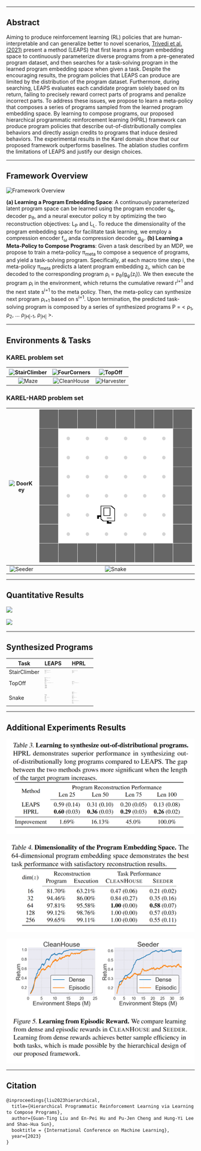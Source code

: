 
---

## Abstract

Aiming to produce reinforcement learning (RL) policies that are human-interpretable and can generalize better to novel scenarios, <a href="https://arxiv.org/abs/2108.13643">Trivedi et al. (2021)</a> present a method (LEAPS) that first learns a program embedding space to continuously parameterize diverse programs from a pre-generated program dataset, and then searches for a task-solving program in the learned program embedding space when given a task. Despite the encouraging results, the program policies that LEAPS can produce are limited by the distribution of the program dataset. Furthermore, during searching, LEAPS evaluates each candidate program solely based on its return, failing to precisely reward correct parts of programs and penalize incorrect parts. To address these issues, we propose to learn a meta-policy that composes a series of programs sampled from the learned program embedding space. By learning to compose programs, our proposed hierarchical programmatic reinforcement learning (HPRL) framework can produce program policies that describe out-of-distributionally complex behaviors and directly assign credits to programs that induce desired behaviors. The experimental results in the Karel domain show that our proposed framework outperforms baselines. The ablation studies confirm the limitations of LEAPS and justify our design choices.

----

## Framework Overview 

![](./img/model.png "Framework Overview")

**(a) Learning a Program Embedding Space**: A continuously parameterized latent program space can be learned using the program encoder q<sub>ϕ</sub>, decoder p<sub>θ</sub>, and a neural executor policy π by optimizing the two reconstruction objectives: L<sub>P</sub> and L<sub>L</sub>. To reduce the dimensionality of the program embedding space for facilitate task learning, we employ a compression encoder f<sub>ω</sub> anda compression decoder g<sub>ψ</sub>.
**(b) Learning a Meta-Policy to Compose Programs**: Given a task described by an MDP, we propose to train a meta-policy π<sub>meta</sub> to compose a sequence of programs, and yield a task-solving program. Specifically, at each macro time step i, the meta-policy π<sub>meta</sub> predicts a latent program embedding z<sub>i</sub>, which can be decoded to the corresponding program ρ<sub>i</sub> = p<sub>θ</sub>(g<sub>ψ</sub>(z<sub>i</sub>)). We then execute the program ρ<sub>i</sub> in the environment, which returns the cumulative reward r<sup>i+1</sup> and the next state s<sup>i+1</sup> to the meta policy. Then, the meta-policy can synthesize next program ρ<sub>i+1</sub> based on s<sup>i+1</sup>. Upon termination, the predicted task-solving program is composed by a series of synthesized programs P = \< ρ<sub>1</sub>, ρ<sub>2</sub>, ... ρ<sub>|H|-1</sub>, ρ<sub>|H|</sub> \>.

----

## Environments & Tasks

### KAREL problem set

| ![StairClimber](./img/karel_demo/stairClimber.gif) | ![FourCorners](./img/karel_demo/fourCorners.gif) | ![TopOff](./img/karel_demo/topOff.gif) |
|:---:|:---:|:---:|
| ![Maze](./img/karel_demo/randomMaze.gif) | ![CleanHouse](./img/karel_demo/cleanHouse_sample0.gif) | ![Harvester](./img/karel_demo/harvester.gif) |


### KAREL-HARD problem set
| ![DoorKey](./img/karel_demo/doorkey_sample4.gif) | ![OneStroke](./img/karel_demo/oneStroke_sample0.gif) |
|:---:|:---:|
| ![Seeder](./img/karel_demo/seeder.gif) | ![Snake](./img/karel_demo/snake.gif) |

----

## Quantitative Results
![](./img/quantitative_results_karel.png "")

![](./img/quantitative_results_karel_hard.png "")


----

## Synthesized Programs

| Task | LEAPS || HPRL ||
|---|---|-|---|-|
| StairClimber | <pre style="font-size:1px">DEF run m( <br>    WHILE c( noMarkersPresent c) w( <br>        turnRight <br>        move <br>        w) <br>    WHILE c( rightIsClear c) w( <br>        turnLeft <br>        w) <br>    m)</pre> || <pre style="font-size:1px">DEF run m( <br>    WHILE c( noMarkersPresent c) w( <br>            turnRight <br>            move <br>            turnRight <br>            move <br>        w) <br>    m)</pre> ||
| TopOff | <pre style="font-size:1px">DEF run m( <br>    WHILE c( noMarkersPresent c) w( <br>        move <br>        w) <br>    putMarker <br>    move <br>    WHILE c( not c( markersPresent c) c) w( <br>        move <br>        w)<br>    putMarker <br>    move <br>    WHILE c( not c( markersPresent c) c) w( <br>        move <br>        w) <br>    putMarker <br>    move <br>    turnRight <br>    turnRight <br>    turnRight <br>    turnRight <br>    turnRight <br>    turnRight<br>    turnRight <br>    turnRight <br>    m) || <pre style="font-size:1px">DEF run m( <br>    REPEAT R=5 r( <br>        move <br>        WHILE c( noMarkersPresent c) w( <br>            move <br>            w) <br>        putMarker <br>        r)<br>    m)</pre> ||
| Snake | <pre style="font-size:1px">DEF run m( <br>    turnRight <br>    turnLeft <br>    pickMarker <br>    move <br>    move <br>    move <br>    WHILE c( rightIsClear c) w( <br>        turnLeft <br>        move <br>        move <br>        w) <br>    turnLeft <br>    turnLeft <br>    turnLeft <br>    turnLeft <br>    m)</pre> || <pre style="font-size:1px">DEF run m( <br>    move <br>    WHILE c( noMarkersPresent c) w( <br>        move <br>        move <br>        turnLeft <br>        w) <br>    move <br>    turnLeft <br>    m)<br>DEF run m( <br>    move <br>    WHILE c( noMarkersPresent c) w( <br>        move <br>        move <br>        turnLeft <br>        w) <br>    m)<br>DEF run m( <br>    move <br>    WHILE c( noMarkersPresent c) w( <br>        move <br>        move <br>        turnLeft <br>        w) <br>    move <br>    turnLeft <br>    m)</pre> ||



----

## Additional Experiments Results
![](./img/additional_exp_outOfDistribution.png "")

![](./img/additional_exp_embeddingDimension.png "")

![](./img/additional_exp_dense_sparse_reward.png "")


----

## Citation
```
@inproceedings{liu2023hierarchical, 
  title={Hierarchical Programmatic Reinforcement Learning via Learning to Compose Programs}, 
  author={Guan-Ting Liu and En-Pei Hu and Pu-Jen Cheng and Hung-Yi Lee and Shao-Hua Sun}, 
  booktitle = {International Conference on Machine Learning}, 
  year={2023} 
}
```
<br>
